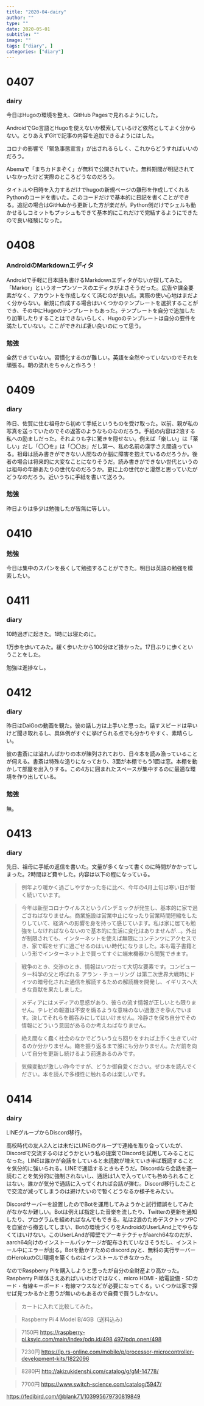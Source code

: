 ```yaml
---
title: "2020-04-dairy"
author: ""
type: ""
date: 2020-05-01
subtitle: ""
image: ""
tags: ["diary", ]
categories: ["diary"]
---
```

<!--more-->
# 0407
### dairy
今日はHugoの環境を整え、GitHub Pagesで見れるようにした。

AndroidでGo言語とHugoを使えないか模索しているけど依然としてよく分からない。とりあえずGitで記事の内容を追加できるようにはした。

コロナの影響で「緊急事態宣言」が出されるらしく、これからどうすればいいのだろう。

Abemaで「まちカドまぞく」が無料で公開されていた。無料期間が明記されていなかったけど実際のところどうなのだろう。

タイトルや日時を入力するだけでhugoの新規ページの雛形を作成してくれるPythonのコードを書いた。このコードだけで基本的に日記を書くことができる。追記の場合はGitHubから更新した方が楽だが。Python側だけでシェルも動かせるしコミットもプッシュもできて基本的にこれだけで完結するようにできたので良い経験になった。

#  0408
### AndroidのMarkdownエディタ
Androidで手軽に日本語も書けるMarkdownエディタがないか探してみた。「Markor」というオープンソースのエディタがよさそうだった。広告や課金要素がなく、アカウントを作成しなくて済むのが良い点。実際の使い心地はまだよく分からない。新規に作成する場合はいくつかのテンプレートを選択することができ、その中にHugoのテンプレートもあった。テンプレートを自分で追加したり加筆したりすることはできないらしく、Hugoのテンプレートは自分の要件を満たしていない。ここができれば凄い良いのにって思う。

### 勉強
全然できていない。習慣化するのが難しい。英語を全然やっていないのでそれを頑張る。朝の流れをちゃんと作ろう！

# 0409
### diary
昨日、佐賀に住む祖母から初めて手紙というものを受け取った。以前、親が私の写真を送っていたのでその返答のようなものなのだろう。手紙の内容は2浪する私への励ましだった。それよりも字に驚きを隠せない。例えば「楽しい」は「薬しい」だし「〇〇を」は「〇〇お」だし第一、私の名前の漢字さえ間違っている。祖母は読み書きができない人間なのか脳に障害を抱えているのだろうか。後者の場合は将来的に大変なことになりそうだ。読み書きができない世代というのは祖母の年齢あたりの世代なのだろうか。更に上の世代かと漫然と思っていたがどうなのだろう。近いうちに手紙を書いて送ろう。

### 勉強
昨日よりは多少は勉強したが皆無に等しい。

# 0410
### 勉強
今日は集中のスパンを長くして勉強することができた。明日は英語の勉強を模索したい。

# 0411
### diary
10時過ぎに起きた。1時には寝たのに。

1万歩を歩いてみた。緩く歩いたから100分ほど掛かった。17日ぶりに歩くということをした。

勉強は進捗なし。

# 0412
### diary
昨日はDaiGoの動画を観た。彼の話し方は上手いと思った。話すスピードは早いけど聞き取れるし、具体例がすぐに挙げられる点でも分かりやすく、素晴らしい。

彼の書斎には溢れんばかりの本が陳列されており、日々本を読み漁っていることが伺える。書斎は特殊な造りになっており、3面が本棚でもう1面は窓。本棚を動かして部屋を出入りする。この4方に囲まれたスペースが集中するのに最適な環境を作り出している。

### 勉強
無。

# 0413
### diary 
先日、祖母に手紙の返信を書いた。文量が多くなって書くのに時間がかかってしまった。2時間ほど費やした。内容は以下の程になっている。

> 例年より暖かく過ごしやすかった冬に比べ、今年の4月上旬は寒い日が暫く続いています。

> 今年は新型コロナウイルスというパンデミックが発生し、基本的に家で過ごさねばなりません。商業施設は営業中止になったり営業時間短縮をしたりしていて、経済への影響を身を持って感じています。私は家に居ても勉強をしなければならないので基本的に生活に変化はありませんが…。外出が制限されても、インターネットを使えば無限にコンテンツにアクセスでき、家で暇をせずに過ごせるのはいい時代になりました。本も電子書籍という形でインターネット上で買ってすぐに端末機器から閲覧できます。

> 戦争のとき、交渉のとき、情報はいつだって大切な要素です。コンピューター科学の父と呼ばれる アラン・チューリング は第二次世界大戦時にドイツの暗号化された通信を解読するための解読機を開発し、イギリスへ大きな貢献を果たしました。

> メディアにはメディアの思惑があり、彼らの流す情報が正しいとも限りません。テレビの報道は不安を煽るような意味のない過激さを孕んでいます。決してそれらを鵜呑みにしてはいけません。冷静さを保ち自分でその情報にどういう意図があるのか考えねばなりません。

> 絶え間なく蠢く社会のなかでどういう立ち回りをすれば上手く生きていけるのか分かりません。轍を振り返るまで誰にも分かりません。ただ前を向いて自分を更新し続けるよう前進あるのみです。

> 気候変動が激しい昨今ですが、どうか御自愛ください。ぜひ本を読んでください。本を読んで多様性に触れるのは楽しいです。

# 0414
### dairy
LINEグループからDiscord移行。

高校時代の友人2人とは未だにLINEのグループで連絡を取り合っていたが、Discordで交流するのはどうかという私の提案でDiscordを試用してみることになった。LINEは誰かが会話をしていると未読数が増えていき半ば既読することを気分的に強いられる。LINEで通話するときもそうだ。Discordなら会話を逐一読むことを気分的に強制されないし、通話は1人で入っていても咎められることはない。誰かが気分で通話に入ってくれれば会話が弾む。Discord移行したことで交流が減ってしまうのは避けたいので暫くどうなるか様子をみたい。

Discordサーバーを設置したのでBotを運用してみようかと試行錯誤をしてみたがなかなか難しい。Botは例えば指定した音楽を流したり、Twitterの更新を通知したり、プログラムを組めればなんでもできる。私は2浪のためデスクトップPCを自室から撤去してしまい、Botの環境づくりをAndroidのUserLAnd上でやらなくてはいけない。このUserLAndが障壁でアーキテクチャがaarch64なのだが、aarch64向けのインストールパッケージが配布されていなさそうだし、インストール中にエラーが出る。Botを動かすためのdiscord.pyと、無料の実行サーバーのHerokuのCLI環境を築くものはインストールできなかった。

なのでRaspberry Piを購入しようと思ったが自分の全財産より高かった。Raspberry Pi単体さえあればいいわけではなく、micro HDMI・給電設備・SDカード・有線キーボード・有線マウスなどが必要になってくる。いくつかは家で探せば見つかるかと思うが無いのもあるので自費で買うしかない。

> カートに入れて比較してみた。

> Raspberry Pi 4 Model B/4GB（送料込み）

> 7150円
> https://raspberry-pi.ksyic.com/main/index/pdp.id/498,497/pdp.open/498

> 7230円
> https://jp.rs-online.com/mobile/p/processor-microcontroller-development-kits/1822096

> 8280円
> http://akizukidenshi.com/catalog/g/gM-14778/

> 7700円
> https://www.switch-science.com/catalog/5947/

https://fedibird.com/@blank71/103995679730819849




